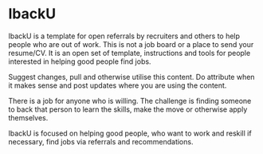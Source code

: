 # IbackU
IbackU is a template for open referrals by recruiters and others to help people who are out of work. This is not a job board or a place to send your resume/CV. It is an open set of template, instructions and tools for people interested in helping good people find jobs. 

Suggest changes, pull and otherwise utilise this content. Do attribute when it makes sense and post updates where you are using the content.

There is a job for anyone who is willing. The challenge is finding someone to back that person to learn the skills, make the move or otherwise apply themselves. 

IbackU is focused on helping good people, who want to work and reskill if necessary, find jobs via referrals and recommendations.
